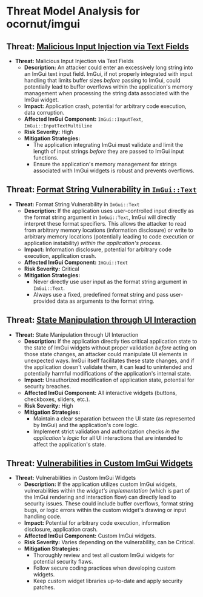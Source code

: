 # Threat Model Analysis for ocornut/imgui

## Threat: [Malicious Input Injection via Text Fields](./threats/malicious_input_injection_via_text_fields.md)

*   **Threat:** Malicious Input Injection via Text Fields
    *   **Description:** An attacker could enter an excessively long string into an ImGui text input field. ImGui, if not properly integrated with input handling that limits buffer sizes *before* passing to ImGui, could potentially lead to buffer overflows within the application's memory management when processing the string data associated with the ImGui widget.
    *   **Impact:**  Application crash, potential for arbitrary code execution, data corruption.
    *   **Affected ImGui Component:** `ImGui::InputText`, `ImGui::InputTextMultiline`
    *   **Risk Severity:** High
    *   **Mitigation Strategies:**
        *   The application integrating ImGui must validate and limit the length of input strings *before* they are passed to ImGui input functions.
        *   Ensure the application's memory management for strings associated with ImGui widgets is robust and prevents overflows.

## Threat: [Format String Vulnerability in `ImGui::Text`](./threats/format_string_vulnerability_in__imguitext_.md)

*   **Threat:** Format String Vulnerability in `ImGui::Text`
    *   **Description:** If the application uses user-controlled input directly as the format string argument in `ImGui::Text`, ImGui will directly interpret these format specifiers. This allows the attacker to read from arbitrary memory locations (information disclosure) or write to arbitrary memory locations (potentially leading to code execution or application instability) *within the application's process*.
    *   **Impact:** Information disclosure, potential for arbitrary code execution, application crash.
    *   **Affected ImGui Component:** `ImGui::Text`
    *   **Risk Severity:** Critical
    *   **Mitigation Strategies:**
        *   Never directly use user input as the format string argument in `ImGui::Text`.
        *   Always use a fixed, predefined format string and pass user-provided data as arguments to the format string.

## Threat: [State Manipulation through UI Interaction](./threats/state_manipulation_through_ui_interaction.md)

*   **Threat:** State Manipulation through UI Interaction
    *   **Description:** If the application directly ties critical application state to the state of ImGui widgets without proper validation *before* acting on those state changes, an attacker could manipulate UI elements in unexpected ways. ImGui itself facilitates these state changes, and if the application doesn't validate them, it can lead to unintended and potentially harmful modifications of the application's internal state.
    *   **Impact:**  Unauthorized modification of application state, potential for security breaches.
    *   **Affected ImGui Component:** All interactive widgets (buttons, checkboxes, sliders, etc.).
    *   **Risk Severity:** High
    *   **Mitigation Strategies:**
        *   Maintain a clear separation between the UI state (as represented by ImGui) and the application's core logic.
        *   Implement strict validation and authorization checks *in the application's logic* for all UI interactions that are intended to affect the application's state.

## Threat: [Vulnerabilities in Custom ImGui Widgets](./threats/vulnerabilities_in_custom_imgui_widgets.md)

*   **Threat:** Vulnerabilities in Custom ImGui Widgets
    *   **Description:** If the application utilizes custom ImGui widgets, vulnerabilities within the *widget's implementation* (which is part of the ImGui rendering and interaction flow) can directly lead to security issues. These could include buffer overflows, format string bugs, or logic errors within the custom widget's drawing or input handling code.
    *   **Impact:** Potential for arbitrary code execution, information disclosure, application crash.
    *   **Affected ImGui Component:** Custom ImGui widgets.
    *   **Risk Severity:** Varies depending on the vulnerability, can be Critical.
    *   **Mitigation Strategies:**
        *   Thoroughly review and test all custom ImGui widgets for potential security flaws.
        *   Follow secure coding practices when developing custom widgets.
        *   Keep custom widget libraries up-to-date and apply security patches.

